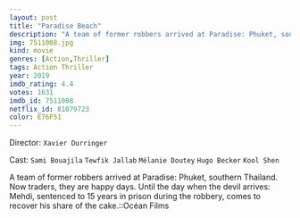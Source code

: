 ```yaml
---
layout: post
title: "Paradise Beach"
description: "A team of former robbers arrived at Paradise: Phuket, southern Thailand. Now traders, they are happy days. Until the day when the devil arrives: Mehdi, sentenced to 15 years in prison during the robbery, comes to recover his share of the cake..."
img: 7511008.jpg
kind: movie
genres: [Action,Thriller]
tags: Action Thriller 
year: 2019
imdb_rating: 4.4
votes: 1631
imdb_id: 7511008
netflix_id: 81079723
color: E76F51
---
```

Director: `Xavier Durringer`  

Cast: `Sami Bouajila` `Tewfik Jallab` `Mélanie Doutey` `Hugo Becker` `Kool Shen` 

A team of former robbers arrived at Paradise: Phuket, southern Thailand. Now traders, they are happy days. Until the day when the devil arrives: Mehdi, sentenced to 15 years in prison during the robbery, comes to recover his share of the cake.::Océan Films